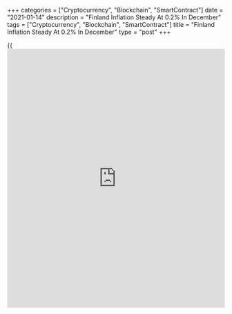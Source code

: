 +++
categories = ["Cryptocurrency", "Blockchain", "SmartContract"]
date = "2021-01-14"
description = "Finland Inflation Steady At 0.2% In December"
tags = ["Cryptocurrency", "Blockchain", "SmartContract"]
title = "Finland Inflation Steady At 0.2% In December"
type = "post"
+++

{{<iframe id="large-banner" src="https://www.bounty.group/#slide=8.0" width="100%" height="600" scrolling="no" style="border: 0px solid rgb(216, 221, 230); border-radius: 3px;">}}

Finland's consumer price inflation remained stable in December, data
from Statistics Finland showed on Thursday.

The consumer price index rose 0.2 percent year-on-year in December, same
as seen in November.

Prices of cigarettes, detached dwellings, wireless telephone services as
well as fees of medical examination and treatment were higher from a
year ago.

The increase was curbed most by reductions in prices of hotel rooms and
fuels, the statistical office said.

On a month-on-month basis, consumer prices rose 0.14 percent in
December, after a 0.06 percent fall in the previous month.

The EU measure of harmonized index of consumer prices, or HICP, fell 0.2
percent monthly and increased 0.2 percent from a year ago in December.

Separate data from the statistical office showed that the retail trade
turnover gained 0.8 percent yearly in November.

The wholesale trade turnover declined 2.9 percent in November, while
[daily](https://www.fintecher.org/2020/03/03/forex-trading-daily-strategy/) consumer goods trade grew 9.2 percent.

For comments and feedback [contact](https://www.playgroundfx.com/contact/): editorial@rtt[news](https://www.letsplayfx.com/blog/forex-news-website/).com

[Economic News][1]

 **What parts of the world are seeing the best (and worst) economic
performances lately? Click[here][2] to check out our [Econ Scorecard][2]
and find out! See up-to-the-moment [ranking](https://www.playgroundfx.com/blog/crypto-exchange-ranking/)s for the best and worst
performers in [GDP][3], [unemployment rate][4], [inflation][5] and much
more.**

   1. www.rtt[news](https://www.letsplayfx.com/blog/forex-news-website/).com/Content/EconomicNews.aspx
   2. www.rtt[news](https://www.letsplayfx.com/blog/forex-news-website/).com/economic-scorecard/world-rank/retail-sales/highest-performance.aspx
   3. www.rtt[news](https://www.letsplayfx.com/blog/forex-news-website/).com/economic-scorecard/world-rank/GDP/highest-performance.aspx
   4. www.rtt[news](https://www.letsplayfx.com/blog/forex-news-website/).com/economic-scorecard/world-rank/unemployment-rate/lowest-performance.aspx
   5. www.rtt[news](https://www.letsplayfx.com/blog/forex-news-website/).com/economic-scorecard/world-rank/CPI/highest-performance.aspx